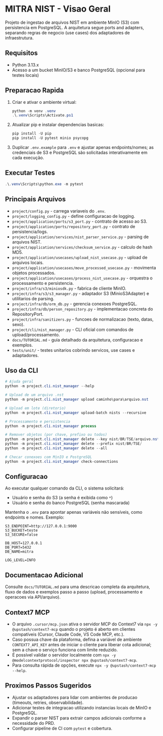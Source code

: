 MITRA NIST - Visao Geral
========================

Projeto de ingestao de arquivos NIST em ambiente MinIO (S3) com persistencia em PostgreSQL. A arquitetura segue ports and adapters, separando regras de negocio (use cases) dos adaptadores de infraestrutura.

Requisitos
----------
- Python 3.13.x
- Acesso a um bucket MinIO/S3 e banco PostgreSQL (opcional para testes locais)

Preparacao Rapida
-----------------
1. Criar e ativar o ambiente virtual:
   ```powershell
   python -m venv .venv
   .\.venv\Scripts\Activate.ps1
   ```
2. Atualizar pip e instalar dependencias basicas:
   ```powershell
   pip install -U pip
   pip install -U pytest minio psycopg
   ```
3. Duplicar `.env.example` para `.env` e ajustar apenas endpoints/nomes; as credenciais de S3 e PostgreSQL são solicitadas interativamente em cada execução.

Executar Testes
---------------
```powershell
.\.venv\Scripts\python.exe -m pytest
```

Principais Arquivos
-------------------
- `project/config.py` - carrega variaveis do `.env`.
- `project/logging_config.py` - define configuracao de logging.
- `project/application/ports/s3_port.py` - contrato de acesso ao S3.
- `project/application/ports/repository_port.py` - contrato de persistencia/logs.
- `project/application/services/nist_parser_service.py` - parsing de arquivos NIST.
- `project/application/services/checksum_service.py` - calculo de hash MD5.
- `project/application/usecases/upload_nist_usecase.py` - upload de arquivos locais.
- `project/application/usecases/move_processed_usecase.py` - movimenta objetos processados.
- `project/application/usecases/process_nist_usecase.py` - orquestra o processamento e persistencia.
- `project/infra/s3/miniosdk.py` - fabrica de cliente MinIO.
- `project/infra/s3/s3_manager.py` - adaptador S3 (MinioS3Adapter) e utilitarios de parsing.
- `project/infra/db/orm_db.py` - gerencia conexoes PostgreSQL.
- `project/infra/db/person_repository.py` - implementacao concreta do RepositoryPort.
- `project/infra/sanitizers.py` - funcoes de normalizacao (texto, datas, sexo).
- `project/cli/nist_manager.py` - CLI oficial com comandos de upload/processamento.
- `docs/TUTORIAL.md` - guia detalhado da arquitetura, configuracao e exemplos.
- `tests/unit/` - testes unitarios cobrindo servicos, use cases e adaptadores.

Uso da CLI
----------
```powershell
# Ajuda geral
python -m project.cli.nist_manager --help

# Upload de um arquivo .nst
python -m project.cli.nist_manager upload caminho\para\arquivo.nst

# Upload em lote (diretorio)
python -m project.cli.nist_manager upload-batch nists --recursive

# Processamento e persistencia
python -m project.cli.nist_manager process

# Remover objetos (por chave, prefixo ou todos)
python -m project.cli.nist_manager delete --key nist/BR/TSE/arquivo.nst
python -m project.cli.nist_manager delete --prefix nist/BR/TSE/
python -m project.cli.nist_manager delete --all

# Checar conexoes com MinIO e PostgreSQL
python -m project.cli.nist_manager check-connections
```

Configuracao
------------
Ao executar qualquer comando da CLI, o sistema solicitará:
- Usuário e senha do S3 (a senha é exibida como `*`)
- Usuário e senha do banco PostgreSQL (senha mascarada)

Mantenha o `.env` para apontar apenas variáveis não sensíveis, como endpoints e nomes. Exemplo:
```
S3_ENDPOINT=http://127.0.0.1:9000
S3_BUCKET=teste
S3_SECURE=false

DB_HOST=127.0.0.1
DB_PORT=5432
DB_NAME=mitra

LOG_LEVEL=INFO
```

Documentacao Adicional
----------------------
Consulte `docs/TUTORIAL.md` para uma descricao completa da arquitetura, fluxo de dados e exemplos passo a passo (upload, processamento e operacoes via API/arquivo).

Context7 MCP
------------
- O arquivo `.cursor/mcp.json` ativa o servidor MCP do Context7 via `npx -y @upstash/context7-mcp` quando o projeto é aberto em clientes compatíveis (Cursor, Claude Code, VS Code MCP, etc.).
- Caso possua chave da plataforma, defina a variável de ambiente `CONTEXT7_API_KEY` antes de iniciar o cliente para liberar cota adicional; sem a chave o serviço funciona com limite reduzido.
- É possível validar o servidor localmente com `npx -y @modelcontextprotocol/inspector npx @upstash/context7-mcp`.
- Para consulta rápida de opções, execute `npx -y @upstash/context7-mcp --help`.

Proximos Passos Sugeridos
-------------------------
- Ajustar os adaptadores para lidar com ambientes de producao (timeouts, retries, observabilidade).
- Adicionar testes de integracao utilizando instancias locais de MinIO e PostgreSQL.
- Expandir o parser NIST para extrair campos adicionais conforme a necessidade do PRD.
- Configurar pipeline de CI com `pytest` e cobertura.

